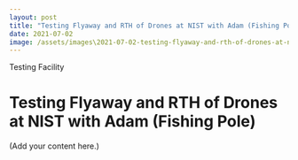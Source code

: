 ```yaml
---
layout: post
title: "Testing Flyaway and RTH of Drones at NIST with Adam (Fishing Pole)"
date: 2021-07-02
image: /assets/images\2021-07-02-testing-flyaway-and-rth-of-drones-at-nist-with-adam-(fishing-pole)/pic01.jpg
---
```


<span class="date">Testing Facility</span>

# Testing Flyaway and RTH of Drones at NIST with Adam (Fishing Pole)

(Add your content here.)
